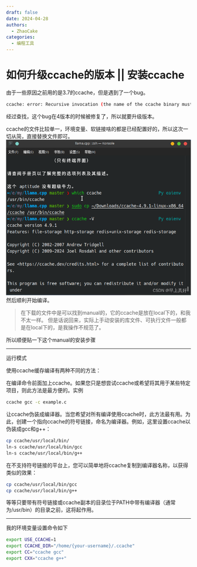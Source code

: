 ```yaml
---
draft: false 
date: 2024-04-28 
authors:
  - ZhaoCake
categories:
  - 编程工具 
---
```


# 如何升级ccache的版本 || 安装ccache

由于一些原因之前用的是3.7的ccache，但是遇到了一个bug。

```bash
ccache: error: Recursive invocation (the name of the ccache binary must be "ccache")
```

经过查找，这个bug在4版本的时候被修复了，所以就要升级版本。

<!-- more -->

ccache的文件比较单一，环境变量、软链接啥的都是已经配置好的，所以这次一切从简，直接替换文件即可。
![请添加图片描述](../../assert/f834349ae83f07e4a88231a9e303bd93.png)
然后顺利开始编译。

> 在下载的文件中是可以找到manual的，它的ccache是放在local下的，和我不太一样。
> 但是话说回来，实际上手动安装的库文件、可执行文件一般都是在local下的，是我操作不规范了。

所以顺便贴一下这个manual的安装步骤

---
运行模式

使用ccache缓存编译有两种不同的方法：

在编译命令前面加上ccache。如果您只是想尝试ccache或希望将其用于某些特定项目，则此方法是最方便的。实例

```bash
ccache gcc -c example.c
```

让ccache伪装成编译器。当您希望对所有编译使用ccache时，此方法最有用。为此，创建一个指向ccache的符号链接，命名为编译器。例如，这里设置ccache以伪装成gcc和g++：

```bash
cp ccache/usr/local/bin/
ln-s ccache/usr/local/bin/gcc
ln-s ccache/usr/local/bin/g++
```

在不支持符号链接的平台上，您可以简单地将ccache复制到编译器名称，以获得类似的效果：

```bash
cp ccache/usr/local/bin/gcc
cp ccache/usr/local/bin/g++
```

等等只要带有符号链接或ccache副本的目录位于PATH中带有编译器（通常为/usr/bin）的目录之前，这将起作用。

---

我的环境变量设置命令如下

```bash
export USE_CCACHE=1
export CCACHE_DIR="/home/{your-username}/.ccache"
export CC="ccache gcc"
export CXX="ccache g++"
```
